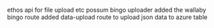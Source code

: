 ethos api for file upload etc
possum bingo uploader
added the wallaby bingo route
added data-upload route to upload json data to azure table
 





